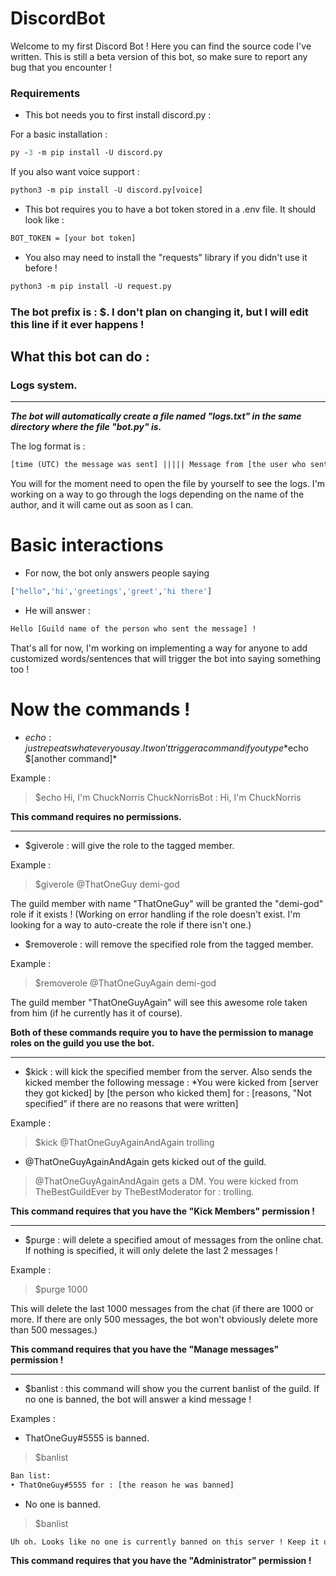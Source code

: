 # DiscordBot

Welcome to my first Discord Bot ! Here you can find the source code I've written. This is still a beta version of this bot, so make sure to report any bug that you encounter !


### Requirements

- This bot needs you to first install discord.py :

For a basic installation :

```ps
py -3 -m pip install -U discord.py
```
If you also want voice support : 

```ps
python3 -m pip install -U discord.py[voice]
```

- This bot requires you to have a bot token stored in a .env file. It should look like :

```txt
BOT_TOKEN = [your bot token]
```

- You also may need to install the "requests" library if you didn't use it before !

```ps
python3 -m pip install -U request.py
```

### **The bot prefix is : $. I don't plan on changing it, but I will edit this line if it ever happens !**




## What this bot can do :

### Logs system.
***********************************************************************************
***The bot will automatically create a file named "logs.txt" in the same directory where the file "bot.py" is.***

The log format is : 

```txt
[time (UTC) the message was sent] ||||| Message from [the user who sent the message : [the content of the message]
```

You will for the moment need to open the file by yourself to see the logs. I'm working on a
way to go through the logs depending on the name of the author, and it will came out as soon as I can.

# Basic interactions

- For now, the bot only answers people saying 
```py
["hello",'hi','greetings','greet','hi there']
```

- He will answer : 

```txt
Hello [Guild name of the person who sent the message] !
```

That's all for now, I'm working on implementing a way for anyone to add customized words/sentences that will trigger the bot into saying something too !

# Now the commands !

- $echo : just repeats whatever you say. It won't trigger a command if you type *$echo $[another command]*

Example : 

> $echo Hi, I'm ChuckNorris
> ChuckNorrisBot : Hi, I'm ChuckNorris

**This command requires no permissions.**

***********

- $giverole : will give the role to the tagged member.

Example : 

> $giverole @ThatOneGuy demi-god

The guild member with name "ThatOneGuy" will be granted the "demi-god" role if it exists ! (Working on error handling if the role doesn't exist. I'm looking for a way to auto-create the role if there isn't one.)





- $removerole : will remove the specified role from the tagged member.

Example : 

> $removerole @ThatOneGuyAgain demi-god

The guild member "ThatOneGuyAgain" will see this awesome role taken from him (if he currently has it of course).

**Both of these commands require you to have the permission to manage roles on the guild you use the bot.**

**************

- $kick : will kick the specified member from the server. Also sends the kicked member the following message :
*You were kicked from [server they got kicked] by [the person who kicked them] for : [reasons, "Not specified" if there are no reasons that were written]

Example : 

> $kick @ThatOneGuyAgainAndAgain trolling

- @ThatOneGuyAgainAndAgain gets kicked out of the guild.

> @ThatOneGuyAgainAndAgain gets a DM.
> You were kicked from TheBestGuildEver by TheBestModerator for : trolling.


**This command requires that you have the "Kick Members" permission !**


**************

- $purge : will delete a specified amout of messages from the online chat. If nothing is specified, it will only delete the last 2 messages !

Example : 

> $purge 1000

This will delete the last 1000 messages from the chat (if there are 1000 or more. If there are only 500 messages, the bot won't obviously delete more than 500 messages.)

**This command requires that you have the "Manage messages" permission !**


*************

- $banlist : this command will show you the current banlist of the guild. If no one is banned, the bot will answer a kind message !

Examples : 

- ThatOneGuy#5555 is banned.

> $banlist

```txt
Ban list: 
• ThatOneGuy#5555 for : [the reason he was banned]
```


- No one is banned.

> $banlist

```txt
Uh oh. Looks like no one is currently banned on this server ! Keep it up.
```

**This command requires that you have the "Administrator" permission !**